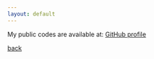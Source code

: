 ```yaml
---
layout: default
---
```


My public codes are available at: [GitHub profile](https://github.com/fedezocco)  

[back](./)

